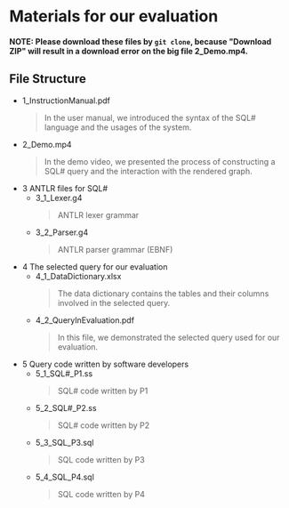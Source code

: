 # Materials for our evaluation

#### NOTE: Please download these files by `git clone`, because "Download ZIP" will result in a download error on the big file 2_Demo.mp4.

## File Structure

- 1_InstructionManual.pdf
  > In the user manual, we introduced the syntax of the SQL# language and the usages of the system.
- 2_Demo.mp4
  > In the demo video, we presented the process of constructing a SQL# query and the interaction with the rendered graph.
- 3 ANTLR files for SQL#
  - 3_1_Lexer.g4
    > ANTLR lexer grammar 
  - 3_2_Parser.g4
    > ANTLR parser grammar (EBNF)
- 4 The selected query for our evaluation
  - 4_1_DataDictionary.xlsx
    > The data dictionary contains the tables and their columns involved in the selected query. 
  - 4_2_QueryInEvaluation.pdf
    > In this file, we demonstrated the selected query used for our evaluation.
- 5 Query code written by software developers
  - 5_1_SQL#_P1.ss
    > SQL# code written by P1
  - 5_2_SQL#_P2.ss
    > SQL# code written by P2
  - 5_3_SQL_P3.sql
    > SQL code written by P3
  - 5_4_SQL_P4.sql
    > SQL code written by P4
